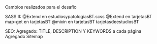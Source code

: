 Cambios realizados para el desafio

SASS II:
@Extend en estudiosypatologiasBT.scss
@Extend en tarjetasBT
map-get en tarjetasBT
@mixin en tarjetasBT tarjetasdeestudiosBT

SEO:
Agregado: TITLE, DESCRIPTION Y KEYWORDS a cada página
Agregado Sitemap
